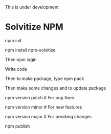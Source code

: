 
This is under development

# Solvitize NPM 

npm init

npm install npm-solvitize

Then npm login

Write code

Then to make package, type npm pack

Then make some changes and to update package

npm version patch # For bug fixes 

npm version minor # For new features 

npm version major # For breaking changes

npm publish
